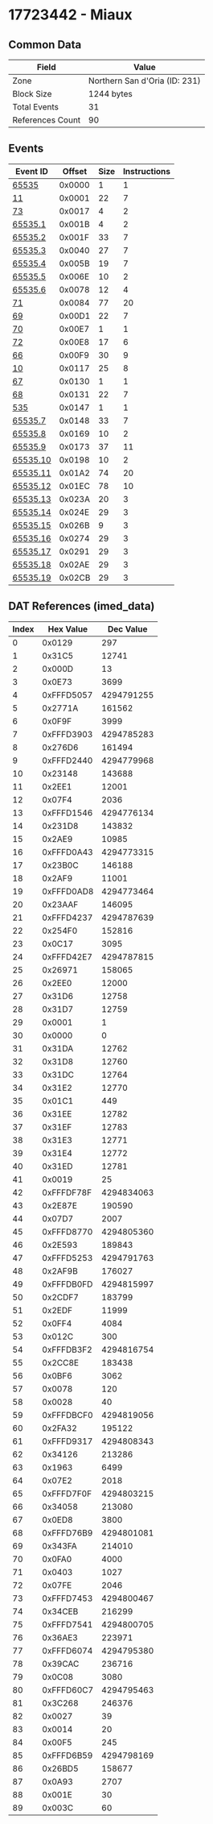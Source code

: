 # 17723442 - Miaux

## Common Data

| Field            | Value                         |
|------------------|-------------------------------|
| Zone             | Northern San d'Oria (ID: 231) |
| Block Size       | 1244 bytes                    |
| Total Events     | 31                            |
| References Count | 90                            |

## Events

| Event ID                  | Offset   |   Size |   Instructions |
|---------------------------|----------|--------|----------------|
| [65535](./65535.md)       | 0x0000   |      1 |              1 |
| [11](./11.md)             | 0x0001   |     22 |              7 |
| [73](./73.md)             | 0x0017   |      4 |              2 |
| [65535.1](./65535.1.md)   | 0x001B   |      4 |              2 |
| [65535.2](./65535.2.md)   | 0x001F   |     33 |              7 |
| [65535.3](./65535.3.md)   | 0x0040   |     27 |              7 |
| [65535.4](./65535.4.md)   | 0x005B   |     19 |              7 |
| [65535.5](./65535.5.md)   | 0x006E   |     10 |              2 |
| [65535.6](./65535.6.md)   | 0x0078   |     12 |              4 |
| [71](./71.md)             | 0x0084   |     77 |             20 |
| [69](./69.md)             | 0x00D1   |     22 |              7 |
| [70](./70.md)             | 0x00E7   |      1 |              1 |
| [72](./72.md)             | 0x00E8   |     17 |              6 |
| [66](./66.md)             | 0x00F9   |     30 |              9 |
| [10](./10.md)             | 0x0117   |     25 |              8 |
| [67](./67.md)             | 0x0130   |      1 |              1 |
| [68](./68.md)             | 0x0131   |     22 |              7 |
| [535](./535.md)           | 0x0147   |      1 |              1 |
| [65535.7](./65535.7.md)   | 0x0148   |     33 |              7 |
| [65535.8](./65535.8.md)   | 0x0169   |     10 |              2 |
| [65535.9](./65535.9.md)   | 0x0173   |     37 |             11 |
| [65535.10](./65535.10.md) | 0x0198   |     10 |              2 |
| [65535.11](./65535.11.md) | 0x01A2   |     74 |             20 |
| [65535.12](./65535.12.md) | 0x01EC   |     78 |             10 |
| [65535.13](./65535.13.md) | 0x023A   |     20 |              3 |
| [65535.14](./65535.14.md) | 0x024E   |     29 |              3 |
| [65535.15](./65535.15.md) | 0x026B   |      9 |              3 |
| [65535.16](./65535.16.md) | 0x0274   |     29 |              3 |
| [65535.17](./65535.17.md) | 0x0291   |     29 |              3 |
| [65535.18](./65535.18.md) | 0x02AE   |     29 |              3 |
| [65535.19](./65535.19.md) | 0x02CB   |     29 |              3 |

## DAT References (imed_data)

|   Index | Hex Value   |   Dec Value |
|---------|-------------|-------------|
|       0 | 0x0129      |         297 |
|       1 | 0x31C5      |       12741 |
|       2 | 0x000D      |          13 |
|       3 | 0x0E73      |        3699 |
|       4 | 0xFFFD5057  |  4294791255 |
|       5 | 0x2771A     |      161562 |
|       6 | 0x0F9F      |        3999 |
|       7 | 0xFFFD3903  |  4294785283 |
|       8 | 0x276D6     |      161494 |
|       9 | 0xFFFD2440  |  4294779968 |
|      10 | 0x23148     |      143688 |
|      11 | 0x2EE1      |       12001 |
|      12 | 0x07F4      |        2036 |
|      13 | 0xFFFD1546  |  4294776134 |
|      14 | 0x231D8     |      143832 |
|      15 | 0x2AE9      |       10985 |
|      16 | 0xFFFD0A43  |  4294773315 |
|      17 | 0x23B0C     |      146188 |
|      18 | 0x2AF9      |       11001 |
|      19 | 0xFFFD0AD8  |  4294773464 |
|      20 | 0x23AAF     |      146095 |
|      21 | 0xFFFD4237  |  4294787639 |
|      22 | 0x254F0     |      152816 |
|      23 | 0x0C17      |        3095 |
|      24 | 0xFFFD42E7  |  4294787815 |
|      25 | 0x26971     |      158065 |
|      26 | 0x2EE0      |       12000 |
|      27 | 0x31D6      |       12758 |
|      28 | 0x31D7      |       12759 |
|      29 | 0x0001      |           1 |
|      30 | 0x0000      |           0 |
|      31 | 0x31DA      |       12762 |
|      32 | 0x31D8      |       12760 |
|      33 | 0x31DC      |       12764 |
|      34 | 0x31E2      |       12770 |
|      35 | 0x01C1      |         449 |
|      36 | 0x31EE      |       12782 |
|      37 | 0x31EF      |       12783 |
|      38 | 0x31E3      |       12771 |
|      39 | 0x31E4      |       12772 |
|      40 | 0x31ED      |       12781 |
|      41 | 0x0019      |          25 |
|      42 | 0xFFFDF78F  |  4294834063 |
|      43 | 0x2E87E     |      190590 |
|      44 | 0x07D7      |        2007 |
|      45 | 0xFFFD8770  |  4294805360 |
|      46 | 0x2E593     |      189843 |
|      47 | 0xFFFD5253  |  4294791763 |
|      48 | 0x2AF9B     |      176027 |
|      49 | 0xFFFDB0FD  |  4294815997 |
|      50 | 0x2CDF7     |      183799 |
|      51 | 0x2EDF      |       11999 |
|      52 | 0x0FF4      |        4084 |
|      53 | 0x012C      |         300 |
|      54 | 0xFFFDB3F2  |  4294816754 |
|      55 | 0x2CC8E     |      183438 |
|      56 | 0x0BF6      |        3062 |
|      57 | 0x0078      |         120 |
|      58 | 0x0028      |          40 |
|      59 | 0xFFFDBCF0  |  4294819056 |
|      60 | 0x2FA32     |      195122 |
|      61 | 0xFFFD9317  |  4294808343 |
|      62 | 0x34126     |      213286 |
|      63 | 0x1963      |        6499 |
|      64 | 0x07E2      |        2018 |
|      65 | 0xFFFD7F0F  |  4294803215 |
|      66 | 0x34058     |      213080 |
|      67 | 0x0ED8      |        3800 |
|      68 | 0xFFFD76B9  |  4294801081 |
|      69 | 0x343FA     |      214010 |
|      70 | 0x0FA0      |        4000 |
|      71 | 0x0403      |        1027 |
|      72 | 0x07FE      |        2046 |
|      73 | 0xFFFD7453  |  4294800467 |
|      74 | 0x34CEB     |      216299 |
|      75 | 0xFFFD7541  |  4294800705 |
|      76 | 0x36AE3     |      223971 |
|      77 | 0xFFFD6074  |  4294795380 |
|      78 | 0x39CAC     |      236716 |
|      79 | 0x0C08      |        3080 |
|      80 | 0xFFFD60C7  |  4294795463 |
|      81 | 0x3C268     |      246376 |
|      82 | 0x0027      |          39 |
|      83 | 0x0014      |          20 |
|      84 | 0x00F5      |         245 |
|      85 | 0xFFFD6B59  |  4294798169 |
|      86 | 0x26BD5     |      158677 |
|      87 | 0x0A93      |        2707 |
|      88 | 0x001E      |          30 |
|      89 | 0x003C      |          60 |
